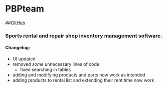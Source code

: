 # PBPteam
##[GitHub](http://github.com/jeger774/PBPteam)
### Sports rental and repair shop inventory management software.
#### Changelog:
* UI updated
* removed _some_ unnecessary lines of code
  * fixed searching in tables
* adding and modifying products and parts now work as intended
* adding products to rental list and extending their rent time now work

